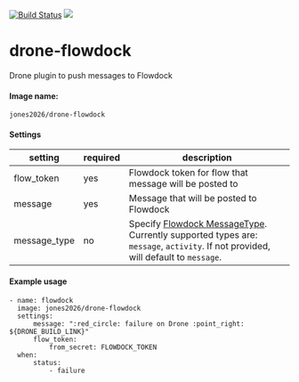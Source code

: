 [![Build Status](https://cloud.drone.io/api/badges/jones2026/drone-flowdock/status.svg)](https://cloud.drone.io/jones2026/drone-flowdock)
[![](https://images.microbadger.com/badges/image/jones2026/drone-flowdock.svg)](https://microbadger.com/images/jones2026/drone-flowdock "Get your own image badge on microbadger.com")

# drone-flowdock
Drone plugin to push messages to Flowdock

#### Image name:
`jones2026/drone-flowdock`

#### Settings

| setting | required | description |
------------- | ------------- | ----------
flow_token | yes | Flowdock token for flow that message will be posted to
message | yes | Message that will be posted to Flowdock
message_type | no | Specify [Flowdock MessageType](https://www.flowdock.com/api/message-types). Currently supported types are: `message`, `activity`. If not provided, will default to `message`.

#### Example usage

```
- name: flowdock
  image: jones2026/drone-flowdock
  settings:
      message: ":red_circle: failure on Drone :point_right: ${DRONE_BUILD_LINK}"
      flow_token:
          from_secret: FLOWDOCK_TOKEN
  when:
      status:
          - failure
```
